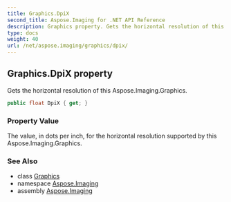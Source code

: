 ```yaml
---
title: Graphics.DpiX
second_title: Aspose.Imaging for .NET API Reference
description: Graphics property. Gets the horizontal resolution of this Aspose.Imaging.Graphics
type: docs
weight: 40
url: /net/aspose.imaging/graphics/dpix/
---
```

## Graphics.DpiX property

Gets the horizontal resolution of this Aspose.Imaging.Graphics.

```csharp
public float DpiX { get; }
```

### Property Value

The value, in dots per inch, for the horizontal resolution supported by this Aspose.Imaging.Graphics.

### See Also

* class [Graphics](../)
* namespace [Aspose.Imaging](../../graphics/)
* assembly [Aspose.Imaging](../../../)


